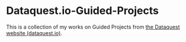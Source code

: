 # Dataquest.io-Guided-Projects

This is a collection of my works on Guided Projects from [the Dataquest website (dataquest.io)](dataquest.io).
